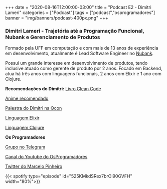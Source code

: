 +++
date = "2020-08-16T12:00:00-03:00"
title = "Podcast E2 - Dimitri Lameri"
categories = ["Podcast"]
tags = ["podcast","osprogramadores"]
banner = "img/banners/podcast-400px.png"
+++

### Dimitri Lameri - Trajetória até a Programação Funcional, Nubank e Gerenciamento de Produtos

Formado pela UFF em computação e com mais de 13 anos de experiência em desenvolvimento, atualmente é Lead Software Engineer no [Nubank](https://nubank.com.br/).

Possui um grande interesse em desenvolvimento de produtos, tendo inclusive atuado como gerente de produto por 2 anos. Focado em Backend, atua há três anos com linguagens funcionais, 2 anos com Elixir e 1 ano com Clojure.

**Recomendações do Dimitri:**
[Livro Clean Code](https://www.amazon.com.br/Clean-Code-Handbook-Software-Craftsmanship/dp/0132350882)

[Anime recomendado](https://en.wikipedia.org/wiki/Demon_Slayer:_Kimetsu_no_Yaiba)

[Palestra do Dimitri na Qcon](https://qconsp.com/sp2019/presentation/como-o-novo-chat-da-olx-ficou-75-mais-barato-mesmo-com-40-de-aumento-no)

[Linguagem Elixir](https://pt.wikipedia.org/wiki/Elixir_(linguagem_de_programa%C3%A7%C3%A3o))

[Linguagem Clojure](https://pt.wikipedia.org/wiki/Clojure)

**Os Programadores**

[Grupo no Telegram](https://t.me/osprogramadores)

[Canal do Youtube do OsProgramadores](https://www.youtube.com/channel/UCt_YNYGl6K5yNXlXEQDdwWg?view_as=subscriber)

[Twitter do Marcelo Pinheiro](https://twitter.com/mpinheir)


{{< spotify type="episode" id="525KMkdSRex7brOl90GVFH" width="80%">}}